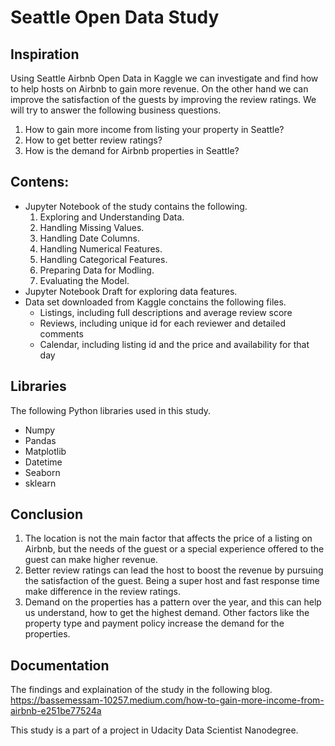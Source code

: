# Seattle Open Data Study

## Inspiration
Using Seattle Airbnb Open Data in Kaggle we can investigate and find how to help 
hosts on Airbnb to gain more revenue. On the other hand we can improve the satisfaction of the guests by improving the review ratings.
We will try to answer the following business questions.
1. How to gain more income from listing your property in Seattle?
2. How to get better review ratings?
3. How is the demand for Airbnb properties in Seattle?

## Contens:
- Jupyter Notebook of the study contains the following.
  1. Exploring and Understanding Data.
  2. Handling Missing Values.
  3. Handling Date Columns.
  4. Handling Numerical Features.
  5. Handling Categorical Features.
  6. Preparing Data for Modling.
  7. Evaluating the Model.
- Jupyter Notebook Draft for exploring data features.
- Data set downloaded from Kaggle conctains the following files.
    - Listings, including full descriptions and average review score
    - Reviews, including unique id for each reviewer and detailed comments
    - Calendar, including listing id and the price and availability for that day


## Libraries
The following Python libraries used in this study.
  - Numpy
  - Pandas
  - Matplotlib
  - Datetime
  - Seaborn
  - sklearn
  
## Conclusion
1. The location is not the main factor that affects the price of a listing
on Airbnb, but the needs of the guest or a special experience offered to the guest can make higher revenue.
2. Better review ratings can lead the host to boost the revenue by pursuing the satisfaction of the guest. 
Being a super host and fast response time make difference in the review ratings.
3. Demand on the properties has a pattern over the year, and this can help us understand, how to get
the highest demand. Other factors like the property type and payment policy increase the demand for the properties.

  
 ## Documentation
 The findings and explaination of the study in the following blog.
 https://bassemessam-10257.medium.com/how-to-gain-more-income-from-airbnb-e251be77524a
 
 This study is a part of a project in Udacity Data Scientist Nanodegree.
 
